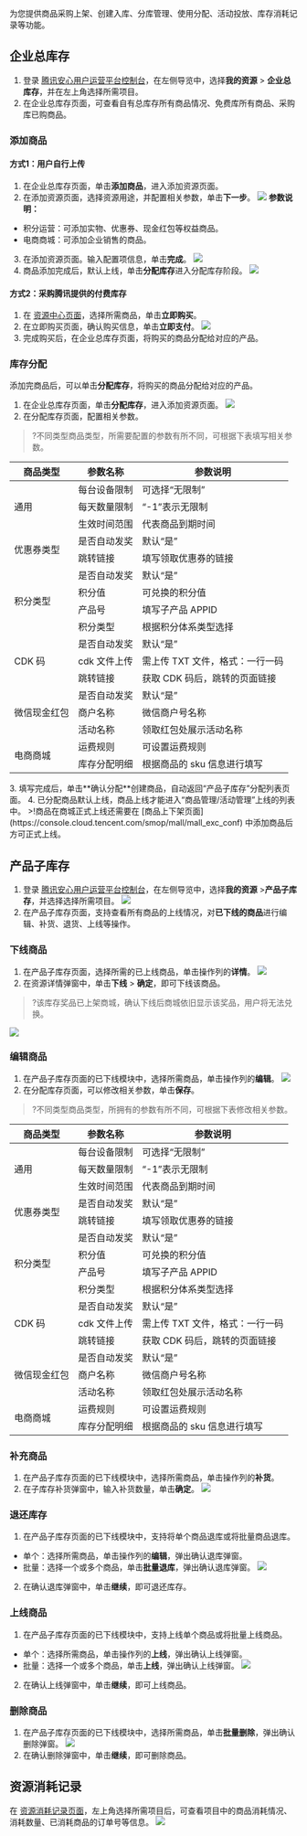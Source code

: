 为您提供商品采购上架、创建入库、分库管理、使用分配、活动投放、库存消耗记录等功能。

## 企业总库存
1. 登录 [腾讯安心用户运营平台控制台](https://console.cloud.tencent.com/smop/data/mallUser)，在左侧导览中，选择**我的资源** > **企业总库存**，并在左上角选择所需项目。
2. 在企业总库存页面，可查看自有总库存所有商品情况、免费库所有商品、采购库已购商品。

### 添加商品

#### 方式1：用户自行上传
1. 在企业总库存页面，单击**添加商品**，进入添加资源页面。
2. 在添加资源页面，选择资源用途，并配置相关参数，单击**下一步**。
![](https://qcloudimg.tencent-cloud.cn/raw/7ddbaed7adbc638296cbec3a8376f238.png)
**参数说明：**
 - 积分运营：可添加实物、优惠券、现金红包等权益商品。
 - 电商商城：可添加企业销售的商品。
3. 在添加资源页面。输入配置项信息，单击**完成**。
 ![](https://qcloudimg.tencent-cloud.cn/raw/1ac87d00ba6def8f50964063d41845c4.png)
3. 商品添加完成后，默认上线，单击**分配库存**进入分配库存阶段。
![](https://qcloudimg.tencent-cloud.cn/raw/a8b11688b01de3c33877e558a8d16a72.png)

#### 方式2：采购腾讯提供的付费库存
1. 在 [资源中心页面](https://console.cloud.tencent.com/smop/purchase/stockMall)，选择所需商品，单击**立即购买**。
2. 在立即购买页面，确认购买信息，单击**立即支付**。
![](https://qcloudimg.tencent-cloud.cn/raw/b62e837c9cd564be146bacc42d5bea56.png)
3. 完成购买后，在企业总库存页面，将购买的商品分配给对应的产品。

### 库存分配
添加完商品后，可以单击**分配库存**，将购买的商品分配给对应的产品。
1. 在企业总库存页面，单击**分配库存**，进入添加资源页面。
![](https://qcloudimg.tencent-cloud.cn/raw/0033ac5cc3c682d7a8c7450f70a25716.png)
2. 在分配库存页面，配置相关参数。
>?不同类型商品类型，所需要配置的参数有所不同，可根据下表填写相关参数。
<table>
<thead>
<tr>
<th>商品类型</th>
<th>参数名称</th>
<th>参数说明</th>
</tr>
</thead>
<tbody><tr>
<td rowspan=3>通用</td>
<td>每台设备限制</td>
<td>可选择“无限制”</td>
</tr>
<tr>
 <td>每天数量限制</td>
<td>“-1”表示无限制</td>
</tr>
<tr>
 <td>生效时间范围</td>
<td>代表商品到期时间</td>
</tr>
<tr>
<td rowspan=2>优惠券类型</td>
<td>是否自动发奖</td>
<td>默认“是”</td>
</tr>
<tr>
 <td>跳转链接</td>
<td>填写领取优惠券的链接</td>
</tr>
<tr>
<td rowspan=4>积分类型</td>
<td>是否自动发奖</td>
<td>默认“是”</td>
</tr>
<tr>
 <td>积分值</td>
<td>可兑换的积分值</td>
</tr>
<tr>
 <td>产品号</td>
<td>填写子产品 APPID</td>
</tr>
<tr>
 <td>积分类型</td>
<td>根据积分体系类型选择</td>
</tr>
<tr>
<td rowspan=3>CDK 码</td>
<td>是否自动发奖</td>
<td>默认“是”</td>
</tr>
<tr>
 <td>cdk 文件上传</td>
<td>需上传 TXT 文件，格式：一行一码</td>
</tr>
<tr>
 <td>跳转链接</td>
<td>获取 CDK 码后，跳转的页面链接</td>
</tr>
<tr>
<td rowspan=3>微信现金红包</td>
<td>是否自动发奖</td>
<td>默认“是”</td>
</tr>
<tr>
 <td>商户名称</td>
<td>微信商户号名称</td>
</tr>
<tr>
 <td>活动名称</td>
<td>领取红包处展示活动名称</td>
</tr>
<tr>
<td rowspan=2>电商商城</td>
<td>运费规则</td>
<td>可设置运费规则</td>
</tr>
<tr>
<td>库存分配明细</td>
<td>根据商品的 sku 信息进行填写</td>
</tr>
</tbody></table>
3. 填写完成后，单击**确认分配**创建商品，自动返回“产品子库存”分配列表页面。
4. 已分配商品默认上线，商品上线才能进入“商品管理/活动管理”上线的列表中。
>!商品在商城正式上线还需要在 [商品上下架页面](https://console.cloud.tencent.com/smop/mall/mall_exc_conf) 中添加商品后方可正式上线。

## 产品子库存
1. 登录 [腾讯安心用户运营平台控制台](https://console.cloud.tencent.com/smop/data/mallUser)，在左侧导览中，选择**我的资源** >**产品子库存**，并选择选择所需项目。
![](https://qcloudimg.tencent-cloud.cn/raw/53465a1d779415dc524ccf41128af0b5.png)
2. 在产品子库存页面，支持查看所有商品的上线情况，对**已下线的商品**进行编辑、补货、退货、上线等操作。

### 下线商品
1. 在产品子库存页面，选择所需的已上线商品，单击操作列的**详情**。
![](https://qcloudimg.tencent-cloud.cn/raw/bb30a9f0d13da9ce52323db7222bef27.png)
2. 在资源详情弹窗中，单击**下线** > **确定**，即可下线该商品。
>?该库存奖品已上架商城，确认下线后商城依旧显示该奖品，用户将无法兑换。
>
![](https://qcloudimg.tencent-cloud.cn/raw/de1a18acdbe3d7a24ee80f74e73b4be4.png)

### 编辑商品
1. 在产品子库存页面的已下线模块中，选择所需商品，单击操作列的**编辑**。
![](https://qcloudimg.tencent-cloud.cn/raw/fe734b00c8d56ab6ecf5fed6b8497654.png)
2. 在分配库存页面，可以修改相关参数，单击**保存**。
>?不同类型商品类型，所拥有的参数有所不同，可根据下表修改相关参数。
<table>
<thead>
<tr>
<th>商品类型</th>
<th>参数名称</th>
<th>参数说明</th>
</tr>
</thead>
<tbody><tr>
<td rowspan=3>通用</td>
<td>每台设备限制</td>
<td>可选择“无限制”</td>
</tr>
<tr>
 <td>每天数量限制</td>
<td>“-1”表示无限制</td>
</tr>
<tr>
 <td>生效时间范围</td>
<td>代表商品到期时间</td>
</tr>
<tr>
<td rowspan=2>优惠券类型</td>
<td>是否自动发奖</td>
<td>默认“是”</td>
</tr>
<tr>
 <td>跳转链接</td>
<td>填写领取优惠券的链接</td>
</tr>
<tr>
<td rowspan=4>积分类型</td>
<td>是否自动发奖</td>
<td>默认“是”</td>
</tr>
<tr>
 <td>积分值</td>
<td>可兑换的积分值</td>
</tr>
<tr>
 <td>产品号</td>
<td>填写子产品 APPID</td>
</tr>
<tr>
 <td>积分类型</td>
<td>根据积分体系类型选择</td>
</tr>
<tr>
<td rowspan=3>CDK 码</td>
<td>是否自动发奖</td>
<td>默认“是”</td>
</tr>
<tr>
 <td>cdk 文件上传</td>
<td>需上传 TXT 文件，格式：一行一码</td>
</tr>
<tr>
 <td>跳转链接</td>
<td>获取 CDK 码后，跳转的页面链接</td>
</tr>
<tr>
<td rowspan=3>微信现金红包</td>
<td>是否自动发奖</td>
<td>默认“是”</td>
</tr>
<tr>
 <td>商户名称</td>
<td>微信商户号名称</td>
</tr>
<tr>
 <td>活动名称</td>
<td>领取红包处展示活动名称</td>
</tr>
<tr>
<td rowspan=2>电商商城</td>
<td>运费规则</td>
<td>可设置运费规则</td>
</tr>
<tr>
<td>库存分配明细</td>
<td>根据商品的 sku 信息进行填写</td>
</tr>
</tbody></table>

### 补充商品
1. 在产品子库存页面的已下线模块中，选择所需商品，单击操作列的**补货**。
2. 在子库存补货弹窗中，输入补货数量，单击**确定**。
![](https://qcloudimg.tencent-cloud.cn/raw/b03cd03254029111aec34d90ceb6dca8.png)

### 退还库存
1. 在产品子库存页面的已下线模块中，支持将单个商品退库或将批量商品退库。
  - 单个：选择所需商品，单击操作列的**编辑**，弹出确认退库弹窗。
  - 批量：选择一个或多个商品，单击**批量退库**，弹出确认退库弹窗。
 ![](https://qcloudimg.tencent-cloud.cn/raw/794281daafa951193eaa4ca5f85086d9.png)
2. 在确认退库弹窗中，单击**继续**，即可退还库存。

### 上线商品
1. 在产品子库存页面的已下线模块中，支持上线单个商品或将批量上线商品。
  - 单个：选择所需商品，单击操作列的**上线**，弹出确认上线弹窗。
  - 批量：选择一个或多个商品，单击**上线**，弹出确认上线弹窗。
![](https://qcloudimg.tencent-cloud.cn/raw/922bfbdc3ed899e7e78360af0be8b72c.png)
2. 在确认上线弹窗中，单击**继续**，即可上线商品。

### 删除商品
1. 在产品子库存页面的已下线模块中，选择所需商品，单击**批量删除**，弹出确认删除弹窗。
![](https://qcloudimg.tencent-cloud.cn/raw/c019f861d8661f70bbebdf558b7bc324.png)
2. 在确认删除弹窗中，单击**继续**，即可删除商品。

## 资源消耗记录
在 [资源消耗记录页面](https://console.cloud.tencent.com/smop/inventory/inventory_record)，左上角选择所需项目后，可查看项目中的商品消耗情况、消耗数量、已消耗商品的订单号等信息。
![](https://qcloudimg.tencent-cloud.cn/raw/d6afe48b4e17d2fe35fd9b86aee534a6.png)
